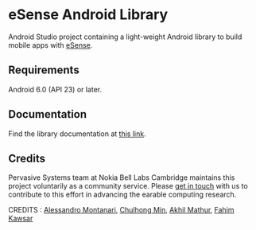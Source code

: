 # eSense Android Library
Android Studio project containing a light-weight Android library to build mobile apps with [eSense](esense.io).

## Requirements
Android 6.0 (API 23) or later.

## Documentation
Find the library documentation at [this link](http://www.esense.io/share/eSense-Android-Library.pdf).

## Credits
Pervasive Systems team at Nokia Bell Labs Cambridge maintains this project voluntarily as a community service. Please [get in touch](mailto:info@esense.io) with us to contribute to this effort in advancing the earable computing research.

CREDITS : [Alessandro Montanari](https://www.cl.cam.ac.uk/~am2266/), [Chulhong Min](http://chulhongmin.com/), [Akhil Mathur](https://akhilmathurs.github.io/), [Fahim Kawsar](http://www.fahim-kawsar.net/)
